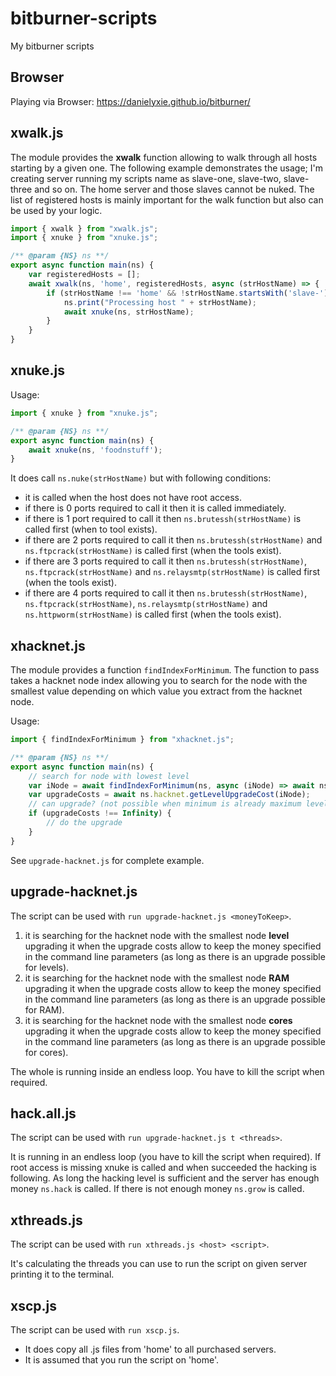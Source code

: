 # bitburner-scripts
My bitburner scripts

## Browser

Playing via Browser: https://danielyxie.github.io/bitburner/

## xwalk.js

The module provides the **xwalk** function allowing to walk through
all hosts starting by a given one. The following example demonstrates
the usage; I'm creating server running my scripts name as slave-one,
slave-two, slave-three and so on. The home server and those slaves
cannot be nuked. The list of registered hosts is mainly important
for the walk function but also can be used by your logic.

```javascript
import { xwalk } from "xwalk.js";
import { xnuke } from "xnuke.js";

/** @param {NS} ns **/
export async function main(ns) {
    var registeredHosts = [];
    await xwalk(ns, 'home', registeredHosts, async (strHostName) => {
        if (strHostName !== 'home' && !strHostName.startsWith('slave-')) {
            ns.print("Processing host " + strHostName);
            await xnuke(ns, strHostName);
        }
    }
}
```
## xnuke.js

Usage:

```javascript
import { xnuke } from "xnuke.js";

/** @param {NS} ns **/
export async function main(ns) {
    await xnuke(ns, 'foodnstuff');
}
```

It does call `ns.nuke(strHostName)` but with following conditions:

 - it is called when the host does not have root access.
 - if there is 0 ports required to call it then it is called immediately.
 - if there is 1 port required to call it then `ns.brutessh(strHostName)` is called first (when to tool exists).
 - if there are 2 ports required to call it then `ns.brutessh(strHostName)` and `ns.ftpcrack(strHostName)` is called first (when the tools exist).
 - if there are 3 ports required to call it then `ns.brutessh(strHostName)`, `ns.ftpcrack(strHostName)` and `ns.relaysmtp(strHostName)` is called first (when the tools exist).
 - if there are 4 ports required to call it then `ns.brutessh(strHostName)`, `ns.ftpcrack(strHostName)`, `ns.relaysmtp(strHostName)` and `ns.httpworm(strHostName)` is called first (when the tools exist).

## xhacknet.js

The module provides a function `findIndexForMinimum`. The function to pass takes a hacknet node index
allowing you to search for the node with the smallest value depending on which value you extract from
the hacknet node.

Usage:

```javascript
import { findIndexForMinimum } from "xhacknet.js";

/** @param {NS} ns **/
export async function main(ns) {
    // search for node with lowest level
    var iNode = await findIndexForMinimum(ns, async (iNode) => await ns.hacknet.getNodeStats(iNode).level);
    var upgradeCosts = await ns.hacknet.getLevelUpgradeCost(iNode);
    // can upgrade? (not possible when minimum is already maximum level)
    if (upgradeCosts !== Infinity) {
        // do the upgrade
    }
}
```

See `upgrade-hacknet.js` for complete example.

## upgrade-hacknet.js

The script can be used with `run upgrade-hacknet.js <moneyToKeep>`. 

 1. it is searching for the hacknet node with the smallest node **level** upgrading it when the upgrade costs allow to keep the money specified in the command line parameters (as long as there is an upgrade possible for levels).
 1. it is searching for the hacknet node with the smallest node **RAM** upgrading it when the upgrade costs allow to keep the money specified in the command line parameters (as long as there is an upgrade possible for RAM).
 1. it is searching for the hacknet node with the smallest node **cores** upgrading it when the upgrade costs allow to keep the money specified in the command line parameters (as long as there is an upgrade possible for cores).

 The whole is running inside an endless loop. You have to kill the script when required.


## hack.all.js

The script can be used with `run upgrade-hacknet.js t <threads>`. 

It is running in an endless loop (you have to kill the script when required).
If root access is missing xnuke is called and when succeeded the hacking is following.
As long the hacking level is sufficient and the server has enough money `ns.hack` is called.
If there is not enough money `ns.grow` is called.

## xthreads.js

The script can be used with `run xthreads.js <host> <script>`.

It's calculating the threads you can use to run the script on given server
printing it to the terminal.

## xscp.js

The script can be used with `run xscp.js`.

 - It does copy all .js files from 'home' to all purchased servers.
 - It is assumed that you run the script on 'home'.
 